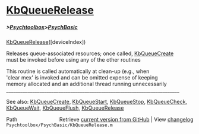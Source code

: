 # [KbQueueRelease](KbQueueRelease)
##### >[Psychtoolbox](Psychtoolbox)>[PsychBasic](PsychBasic)

 [KbQueueRelease](KbQueueRelease)([deviceIndex])  
  
 Releases queue-associated resources; once called, [KbQueueCreate](KbQueueCreate)  
 must be invoked before using any of the other routines  
  
 This routine is called automatically at clean-up (e.g., when   
 'clear mex' is invoked and can be omitted expense of keeping   
 memory allocated and an additional thread running unnecessarily  
\_\_\_\_\_\_\_\_\_\_\_\_\_\_\_\_\_\_\_\_\_\_\_\_\_\_\_\_\_\_\_\_\_\_\_\_\_\_\_\_\_\_\_\_\_\_\_\_\_\_\_\_\_\_\_\_\_\_\_\_\_\_\_\_\_\_\_\_\_\_\_\_\_  
  
 See also: [KbQueueCreate](KbQueueCreate), [KbQueueStart](KbQueueStart), [KbQueueStop](KbQueueStop), [KbQueueCheck](KbQueueCheck),  
            [KbQueueWait](KbQueueWait), [KbQueueFlush](KbQueueFlush), [KbQueueRelease](KbQueueRelease)  




<div class="code_header" style="text-align:right;">
  <span style="float:left;">Path&nbsp;&nbsp;</span> <span class="counter">Retrieve <a href=
  "https://raw.github.com/Psychtoolbox-3/Psychtoolbox-3/beta/Psychtoolbox/PsychBasic/KbQueueRelease.m">current version from GitHub</a> | View <a href=
  "https://github.com/Psychtoolbox-3/Psychtoolbox-3/commits/beta/Psychtoolbox/PsychBasic/KbQueueRelease.m">changelog</a></span>
</div>
<div class="code">
  <code>Psychtoolbox/PsychBasic/KbQueueRelease.m</code>
</div>

